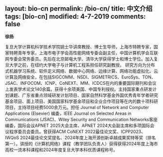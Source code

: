 layout: bio-cn
permalink: /bio-cn/
title: 中文介绍
tags: [bio-cn]
modified: 4-7-2019
comments: false
---

<b>徐扬</b>

复旦大学计算机科学技术学院姚士华讲席教授、博士生导师，上海市特聘专家，国家特聘青年专家，上海市电子学会高性能网络专委会副主任，中国计算机学会互联网专委会常务委员。先后在北京邮电大学、清华大学获得学士和博士学位。加入复旦大学之前，在纽约大学电子与计算机工程系担任研究副教授。 研究方向为分布式机器学习系统、软件定义网络、数据中心网络、边缘计算、网络功能虚拟化、云计算及网络安全，在包括SIGCOMM、NSDI、SIGMETRICS、EuroSys、TON、JSAC、INFOCOM、ICNP、CoNEXT、MM、ICDCS在内的重要国际期刊和会议上发表学术论文140余篇。获得十余项美国、中国专利授权。主持国家重点研发计划课题、广东省重点领域研发计划项目、国家自然科学基金外国优秀青年学者研究基金项目、面上项目、美国国家科学基金项目和企业合作项目等在内的数十项科研项目，主持项目经费5000余万元。担任 Journal of Network and Computer Applications (Elsevier) 编委，IEEE Journal on Selected Areas in Communications (JSAC)、Wiley Security and Communication Networks客座编委，国际会议APNET 2025大会主席、APNET 2024大会副主席和多项国际会议程序委员会委员。曾获得ACM CoNEXT 2022最佳论文奖、ICPP2023、IWQoS 2024最佳论文奖提名、2024年度上海开源创新卓越成果奖特等奖（排名第一）。讲授的《计算机网络》课程（教学团队负责人）获得获得2024年度上海市高校一流本科课程和2024年度复旦大学本科优质课程称号。

